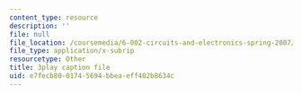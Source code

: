 ```yaml
---
content_type: resource
description: ''
file: null
file_location: /coursemedia/6-002-circuits-and-electronics-spring-2007/e7fecb8001745694bbeaeff402b8634c_v6vqWasIHaw.vtt
file_type: application/x-subrip
resourcetype: Other
title: 3play caption file
uid: e7fecb80-0174-5694-bbea-eff402b8634c
---
```


